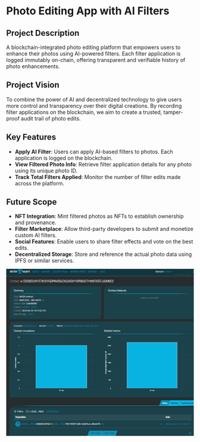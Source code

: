 # Photo Editing App with AI Filters

## Project Description

A blockchain-integrated photo editing platform that empowers users to enhance their photos using AI-powered filters. Each filter application is logged immutably on-chain, offering transparent and verifiable history of photo enhancements.

## Project Vision

To combine the power of AI and decentralized technology to give users more control and transparency over their digital creations. By recording filter applications on the blockchain, we aim to create a trusted, tamper-proof audit trail of photo edits.

## Key Features

- **Apply AI Filter**: Users can apply AI-based filters to photos. Each application is logged on the blockchain.
- **View Filtered Photo Info**: Retrieve filter application details for any photo using its unique photo ID.
- **Track Total Filters Applied**: Monitor the number of filter edits made across the platform.

## Future Scope

- **NFT Integration**: Mint filtered photos as NFTs to establish ownership and provenance.
- **Filter Marketplace**: Allow third-party developers to submit and monetize custom AI filters.
- **Social Features**: Enable users to share filter effects and vote on the best edits.
- **Decentralized Storage**: Store and reference the actual photo data using IPFS or similar services.

![alt text](image.png)